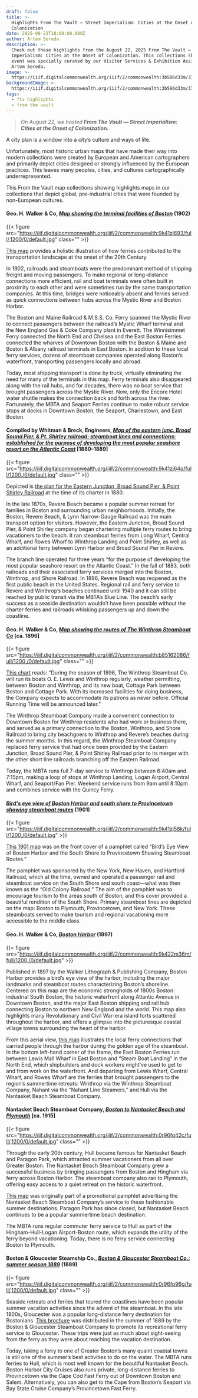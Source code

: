 ```yaml
---
draft: false
title: >-
  Highlights From The Vault — Street Imperialism: Cities at the Onset of
  Colonization
date: 2025-08-22T18:00:00.000Z
author: Artem Sereda
description: >-
  Check out these highlights from the August 22, 2025 From The Vault — Street
  Imperialism: Cities at the Onset of Colonization. This collections showing
  event was specially curated by our Visitor Services & Exhibition Assistant,
  Artem Sereda.
image: >-
  https://iiif.digitalcommonwealth.org/iiif/2/commonwealth:3b596d33m/372,1743,6787,3652/,1600/0/default.jpg
backgroundImage: >-
  https://iiif.digitalcommonwealth.org/iiif/2/commonwealth:3b596d33m/372,1743,6787,3652/,1600/0/default.jpg
tags:
  - ftv highlights
  - from the vault
---
```


> *On August 22, we hosted **From The Vault — Street Imperialism: Cities at the Onset of Colonization.***

A city plan is a window into a city’s culture and ways of life. 

Unfortunately, most historic urban maps that have made their way into modern collections were created by European and American cartographers and primarily depict cities designed or strongly influenced by the European practices. This leaves many peoples, cities, and cultures cartographically underrepresented. 

This From the Vault map collections showing highlights maps in our collections that depict global, pre-industrial cities that were founded by non-European cultures. 

#### Geo. H. Walker & Co, *[Map showing the terminal facilities of Boston](https://collections.leventhalmap.org/search/commonwealth:wd376810x)* (1902)

{{< figure src="https://iiif.digitalcommonwealth.org/iiif/2/commonwealth:9k41zj693/full/,1200/0/default.jpg" class="" >}}

[This map](https://collections.leventhalmap.org/search/commonwealth:wd376810x) provides a holistic illustration of how ferries contributed to the transportation landscape at the onset of the 20th Century.

In 1902, railroads and steamboats were the predominant method of shipping freight and moving passengers. To make regional or long-distance connections more efficient, rail and boat terminals were often built in proximity to each other and were sometimes run by the same transportation companies. At this time, bridges were noticeably absent and ferries served as quick connections between hubs across the Mystic River and Boston Harbor.

The Boston and Maine Railroad & M.S.S. Co. Ferry spanned the Mystic River to connect passengers between the railroad’s Mystic Wharf terminal and the New England Gas & Coke Company plant in Everett. The Winnisimmet Ferry connected the North End and Chelsea and the East Boston Ferries connected the wharves of Downtown Boston with the Boston & Maine and Boston & Albany railroad terminals in East Boston. In addition to these local ferry services, dozens of steamboat companies operated along Boston’s waterfront, transporting passengers locally and abroad.

Today, most shipping transport is done by truck, virtually eliminating the need for many of the terminals in this map. Ferry terminals also disappeared along with the rail hubs, and for decades, there was no boat service that brought passengers across the Mystic River. Now, only the Encore Hotel water shuttle makes the connection back and forth across the river. Fortunately, the MBTA and Seaport Ferries continue to make robust service stops at docks in Downtown Boston, the Seaport, Charlestown, and East Boston.

#### Compiled by Whitman & Breck, Engineers, *[Map of the eastern junc. Broad Sound Pier, & Pt. Shirley railroad: steamboat lines and connections: established for the purpose of developing the most popular seashore resort on the Atlantic Coast](https://collections.leventhalmap.org/search/commonwealth:wd376689p)* \[1880–1889]

{{< figure src="https://iiif.digitalcommonwealth.org/iiif/2/commonwealth:9k41zj64q/full/1200,/0/default.jpg" class="" >}}

Depicted is [the plan for the Eastern Junction, Broad Sound Pier, & Point Shirley Railroad](https://collections.leventhalmap.org/search/commonwealth:wd376689p) at the time of its charter in 1880.

In the late 1870s, Revere Beach became a popular summer retreat for families in Boston and surrounding urban neighborhoods. Initially, the Boston, Revere Beach, & Lynn Narrow-Gauge Railroad was the main transport option for visitors. However, the Eastern Junction, Broad Sound Pier, & Point Shirley company began chartering multiple ferry routes to bring vacationers to the beach. It ran steamboat ferries from Long Wharf, Central Wharf, and Rowes Wharf to Winthrop Landing and Point Shirley, as well as an additional ferry between Lynn Harbor and Broad Sound Pier in Revere.

The branch line operated for three years “for the purpose of developing the most popular seashore resort on the Atlantic Coast.” In the fall of 1883, both railroads and their associated ferry services merged into the Boston, Winthrop, and Shore Railroad. In 1896, Revere Beach was reopened as the first public beach in the United States. Regional rail and ferry service to Revere and Winthrop’s beaches continued until 1940 and it can still be reached by public transit via the MBTA’s Blue Line. The beach’s early success as a seaside destination wouldn’t have been possible without the charter ferries and railroads whisking passengers up and down the coastline.

#### Geo. H. Walker & Co, *[Map showing the routes of The Winthrop Steamboat Co](https://collections.leventhalmap.org/search/commonwealth:x059cc723)* \[ca. 1896]

{{< figure src="https://iiif.digitalcommonwealth.org/iiif/2/commonwealth:b85162086/full/1200,/0/default.jpg" class="" >}}

[This chart](https://collections.leventhalmap.org/search/commonwealth:x059cc723) reads: “During the season of 1896, The Winthrop Steamboat Co. will run its boats O. E. Lewis and Winthrop regularly, weather permitting, between Boston and Winthrop, and its new boat, Cottage Park between Boston and Cottage Park. With its increased facilities for doing business, the Company expects to accommodate its patrons as never before. Official Running Time will be announced later.”

The Winthrop Steamboat Company made a convenient connection to Downtown Boston for Winthrop residents who had work or business there, and served as a primary connection to the Boston, Winthrop, and Shore Railroad to bring city beachgoers to Winthrop and Revere’s beaches during the summer months. In this regard, the Winthrop Steamboat Company replaced ferry service that had once been provided by the Eastern Junction, Broad Sound Pier, & Point Shirley Railroad prior to its merger with the other short line railroads branching off the Eastern Railroad.

Today, the MBTA runs full 7-day service to Winthrop between 6:40am and 7:15pm, making a loop of stops at Winthrop Landing, Logan Airport, Central Wharf, and Seaport/Fan Pier. Weekend service runs from 9am until 8:10pm and combines service with the Quincy Ferry.

#### *[Bird's eye view of Boston Harbor and south shore to Provincetown showing steamboat routes](https://collections.leventhalmap.org/search/commonwealth:wd3760753)* (1901)

{{< figure src="https://iiif.digitalcommonwealth.org/iiif/2/commonwealth:9k41zj58k/full/1200,/0/default.jpg" >}}

[This 1901 map](https://collections.leventhalmap.org/search/commonwealth:wd3760753) was on the front cover of a pamphlet called “Bird’s Eye View of Boston Harbor and the South Shore to Provincetown Showing Steamboat Routes.”

The pamphlet was sponsored by the New York, New Haven, and Hartford Railroad, which at the time, owned and operated a passenger rail and steamboat service on the South Shore and south coast—what was then known as the “Old Colony Railroad.” The aim of the pamphlet was to encourage tourism to the areas south of Boston, and this cover provided a beautiful rendition of the South Shore. Primary steamboat lines are depicted on the map: Boston to Plymouth, Provincetown, and New York. These steamboats served to make tourism and regional vacationing more accessible to the middle class.

#### Geo. H. Walker & Co, *[Boston Harbor](https://collections.leventhalmap.org/search/commonwealth:ng454q77c)* (1897)

{{< figure src="https://iiif.digitalcommonwealth.org/iiif/2/commonwealth:9k422m36m/full/1200,/0/default.jpg" >}}

Published in 1897 by the Walker Lithograph & Publishing Company, Boston Harbor provides a bird’s eye view of the harbor, including the major landmarks and steamboat routes characterizing Boston’s shoreline. Centered on this map are the economic strongholds of 1800s Boston: industrial South Boston, the historic waterfront along Atlantic Avenue in Downtown Boston, and the major East Boston shipping and rail hub connecting Boston to northern New England and the world. This map also highlights many Revolutionary and Civil War-era island forts scattered throughout the harbor, and offers a glimpse into the picturesque coastal village towns surrounding the heart of the harbor.

From this aerial view, [this map](https://collections.leventhalmap.org/search/commonwealth:ng454q77c) illustrates the local ferry connections that carried people through the harbor during the golden age of the steamboat. In the bottom left-hand corner of the frame, the East Boston Ferries run between Lewis Mall Wharf in East Boston and “Steam Boat Landing” in the North End, which shipbuilders and dock workers might’ve used to get to and from work on the waterfront. And departing from Lewis Wharf, Central Wharf, and Rowes Wharf are the ferries that brought passengers to the region’s summertime retreats: Winthrop via the Winthrop Steamboat Company, Nahant via the “Nahant Line Steamers,” and Hull via the Nantasket Beach Steamboat Company.

#### Nantasket Beach Steamboat Company, *[Boston to Nantasket Beach and Plymouth](https://collections.leventhalmap.org/search/commonwealth:0r96fq413)* \[ca. 1915]

{{< figure src="https://iiif.digitalcommonwealth.org/iiif/2/commonwealth:0r96fq42c/full/,1200/0/default.jpg" class="" >}}

Through the early 20th century, Hull became famous for Nantasket Beach and Paragon Park, which attracted summer vacationers from all over Greater Boston. The Nantasket Beach Steamboat Company grew a successful business by bringing passengers from Boston and Hingham via ferry across Boston Harbor. The steamboat company also ran to Plymouth, offering easy access to a quiet retreat on the historic waterfront.

[This map](https://collections.leventhalmap.org/search/commonwealth:0r96fq413) was originally part of a promotional pamphlet advertising the Nantasket Beach Steamboat Company’s service to these fashionable summer destinations. Paragon Park has since closed, but Nantasket Beach continues to be a popular summertime beach destination. 

The MBTA runs regular commuter ferry service to Hull as part of the Hingham-Hull-Logan Airport-Boston route, which expands the utility of the ferry beyond vacationing. Today, there is no ferry service connecting Boston to Plymouth.

#### Boston & Gloucester Steamship Co., *[Boston & Gloucester Steamboat Co.: summer season 1889](https://collections.leventhalmap.org/search/commonwealth:0r96fp956)* (1889)

{{< figure src="https://iiif.digitalcommonwealth.org/iiif/2/commonwealth:0r96fp96g/full/,1200/0/default.jpg" class="" >}}

Seaside retreats and ferries that toured the coastlines have been popular summer vacation activities since the advent of the steamboat. In the late 1800s, Gloucester was a popular long-distance ferry destination for Bostonians. [This brochure](https://collections.leventhalmap.org/search/commonwealth:0r96fp956) was distributed in the summer of 1889 by the Boston & Gloucester Steamboat Company to promote its recreational ferry service to Gloucester. These trips were just as much about sight-seeing from the ferry as they were about reaching the vacation destination.

Today, taking a ferry to one of Greater Boston’s many quaint coastal towns is still one of the summer’s best activities to do on the water. The MBTA runs ferries to Hull, which is most well known for the beautiful Nantasket Beach. Boston Harbor City Cruises also runs private, long-distance ferries to Provincetown via the Cape Cod Fast Ferry out of Downtown Boston and Salem. Alternatively, you can also get to the Cape from Boston’s Seaport via Bay State Cruise Company’s Provincetown Fast Ferry.
